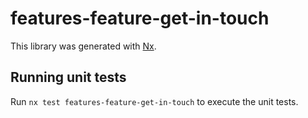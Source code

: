 # features-feature-get-in-touch

This library was generated with [Nx](https://nx.dev).

## Running unit tests

Run `nx test features-feature-get-in-touch` to execute the unit tests.
